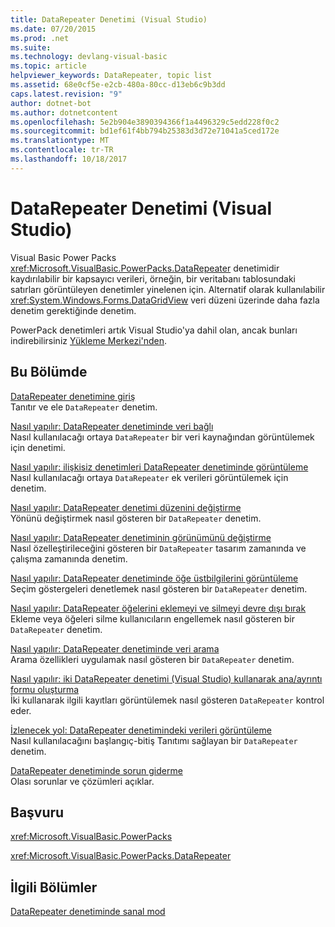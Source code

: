 ```yaml
---
title: DataRepeater Denetimi (Visual Studio)
ms.date: 07/20/2015
ms.prod: .net
ms.suite: 
ms.technology: devlang-visual-basic
ms.topic: article
helpviewer_keywords: DataRepeater, topic list
ms.assetid: 68e0cf5e-e2cb-480a-80cc-d13eb6c9b3dd
caps.latest.revision: "9"
author: dotnet-bot
ms.author: dotnetcontent
ms.openlocfilehash: 5e2b904e3890394366f1a4496329c5edd228f0c2
ms.sourcegitcommit: bd1ef61f4bb794b25383d3d72e71041a5ced172e
ms.translationtype: MT
ms.contentlocale: tr-TR
ms.lasthandoff: 10/18/2017
---
```

# <a name="datarepeater-control-visual-studio"></a>DataRepeater Denetimi (Visual Studio)
Visual Basic Power Packs <xref:Microsoft.VisualBasic.PowerPacks.DataRepeater> denetimidir kaydırılabilir bir kapsayıcı verileri, örneğin, bir veritabanı tablosundaki satırları görüntüleyen denetimler yinelenen için. Alternatif olarak kullanılabilir <xref:System.Windows.Forms.DataGridView> veri düzeni üzerinde daha fazla denetim gerektiğinde denetim.  
  
 PowerPack denetimleri artık Visual Studio'ya dahil olan, ancak bunları indirebilirsiniz [Yükleme Merkezi'nden](http://www.microsoft.com/en-us/download/details.aspx?id=25169).  
  
## <a name="in-this-section"></a>Bu Bölümde  
 [DataRepeater denetimine giriş](../../../visual-basic/developing-apps/windows-forms/introduction-to-the-datarepeater-control-visual-studio.md)  
 Tanıtır ve ele `DataRepeater` denetim.  
  
 [Nasıl yapılır: DataRepeater denetiminde veri bağlı](../../../visual-basic/developing-apps/windows-forms/how-to-display-bound-data-in-a-datarepeater-control-visual-studio.md)  
 Nasıl kullanılacağı ortaya `DataRepeater` bir veri kaynağından görüntülemek için denetimi.  
  
 [Nasıl yapılır: ilişkisiz denetimleri DataRepeater denetiminde görüntüleme](../../../visual-basic/developing-apps/windows-forms/how-to-display-unbound-controls-in-a-datarepeater-control-visual-studio.md)  
 Nasıl kullanılacağı ortaya `DataRepeater` ek verileri görüntülemek için denetim.  
  
 [Nasıl yapılır: DataRepeater denetimi düzenini değiştirme](../../../visual-basic/developing-apps/windows-forms/how-to-change-the-layout-of-a-datarepeater-control-visual-studio.md)  
 Yönünü değiştirmek nasıl gösteren bir `DataRepeater` denetim.  
  
 [Nasıl yapılır: DataRepeater denetiminin görünümünü değiştirme](../../../visual-basic/developing-apps/windows-forms/how-to-change-the-appearance-of-a-datarepeater-control-visual-studio.md)  
 Nasıl özelleştirileceğini gösteren bir `DataRepeater` tasarım zamanında ve çalışma zamanında denetim.  
  
 [Nasıl yapılır: DataRepeater denetiminde öğe üstbilgilerini görüntüleme](../../../visual-basic/developing-apps/windows-forms/how-to-display-item-headers-in-a-datarepeater-control-visual-studio.md)  
 Seçim göstergeleri denetlemek nasıl gösteren bir `DataRepeater` denetim.  
  
 [Nasıl yapılır: DataRepeater öğelerini eklemeyi ve silmeyi devre dışı bırak](../../../visual-basic/developing-apps/windows-forms/how-to-disable-adding-and-deleting-datarepeater-items-visual-studio.md)  
 Ekleme veya öğeleri silme kullanıcıların engellemek nasıl gösteren bir `DataRepeater` denetim.  
  
 [Nasıl yapılır: DataRepeater denetiminde veri arama](../../../visual-basic/developing-apps/windows-forms/how-to-search-data-in-a-datarepeater-control-visual-studio.md)  
 Arama özellikleri uygulamak nasıl gösteren bir `DataRepeater` denetim.  
  
 [Nasıl yapılır: iki DataRepeater denetimi (Visual Studio) kullanarak ana/ayrıntı formu oluşturma](../../../visual-basic/developing-apps/windows-forms/how-to-create-a-master-detail-form-by-using-two-datarepeater-controls.md)  
 İki kullanarak ilgili kayıtları görüntülemek nasıl gösteren `DataRepeater` kontrol eder.  
  
 [İzlenecek yol: DataRepeater denetimindeki verileri görüntüleme](../../../visual-basic/developing-apps/windows-forms/walkthrough-displaying-data-in-a-datarepeater-control-visual-studio.md)  
 Nasıl kullanılacağını başlangıç-bitiş Tanıtımı sağlayan bir `DataRepeater` denetim.  
  
 [DataRepeater denetiminde sorun giderme](../../../visual-basic/developing-apps/windows-forms/troubleshooting-the-datarepeater-control-visual-studio.md)  
 Olası sorunlar ve çözümleri açıklar.  
  
## <a name="reference"></a>Başvuru  
 <xref:Microsoft.VisualBasic.PowerPacks>  
  
 <xref:Microsoft.VisualBasic.PowerPacks.DataRepeater>  
  
## <a name="related-sections"></a>İlgili Bölümler  
 [DataRepeater denetiminde sanal mod](../../../visual-basic/developing-apps/windows-forms/virtual-mode-in-the-datarepeater-control-visual-studio.md)

